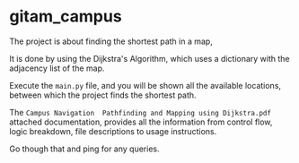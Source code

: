 # gitam_campus

The project is about finding the shortest path in a map, 

It is done by using the Dijkstra's Algorithm, which uses a dictionary with the adjacency list of the map.

Execute the `main.py` file, and you will be shown all the available locations, between which the project finds the shortest path.

The `Campus Navigation  Pathfinding and Mapping using Dijkstra.pdf` attached documentation, provides all the information from control flow, logic breakdown, file descriptions to usage instructions.

Go though that and ping for any queries.

